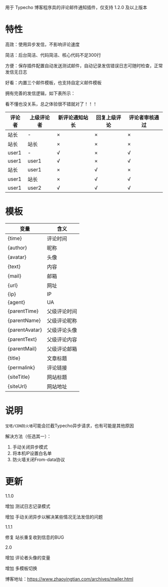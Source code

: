 用于 Typecho 博客程序具的评论邮件通知插件，仅支持 1.2.0 及以上版本

# 特性

高效：使用异步发信，不影响评论速度

简洁：后台简洁、代码简洁、核心代码不足300行

方便：保存插件配置自动发送测试邮件，自动记录发信错误日志可随时检查，正常发信无日志

好看：内置三个邮件模板，也支持自定义邮件模板


拥有完善的发信逻辑，如下表所示：

看不懂也没关系，总之体验很不错就对了！！！

| 评论者 | 上级评论者 | 新评论通知站长 | 回复上级评论 | 评论者审核通过 |
| ------ | ---------- | -------------- | -------------- | -------------- |
| 站长   | -          | ×              | ×              | ×              |
| 站长   | 站长       | ×              | ×              | ×              |
| user1  | -          | √              | ×              | √              |
| user1  | user1      | √              | ×              | √              |
| 站长   | user1      | ×              | √              | ×              |
| user1  | 站长       | ×              | √              | √              |
| user1  | user2      | √              | √              | √               |

# 模板

| 变量           | 含义         |
| -------------- | ------------ |
| {time}         | 评论时间     |
| {author}       | 昵称         |
| {avatar}       | 头像         |
| {text}         | 内容         |
| {mail}         | 邮箱         |
| {url}          | 网址         |
| {ip}           | IP           |
| {agent}        | UA           |
| {parentTime}   | 父级评论时间 |
| {parentName}   | 父级评论昵称 |
| {parentAvatar} | 父级评论头像 |
| {parentText}   | 父级评论内容 |
| {parentMail}   | 父级评论邮箱 |
| {title}        | 文章标题     |
| {permalink}    | 评论链接     |
| {siteTitle}    | 网站标题     |
| {siteUrl}      | 网站地址     |


# 说明

`宝塔/CDN防火墙`可能会拦截Typecho异步请求，也有可能是其他原因

解决方法（任选其一）：

1. 手动关闭异步模式
2. 将本机IP设置白名单
3. 防火墙关闭From-data协议

# 更新

1.1.0

增加 测试日志记录模式

增加 手动关闭异步以解决某些情况无法发信的问题

1.1.1

修复 站长重复收到信息的BUG

2.0

增加 评论者头像的变量

增加 多模板切换

博客地址：https://www.zhaoyingtian.com/archives/mailer.html
